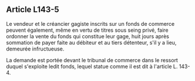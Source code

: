 Article L143-5
----
Le vendeur et le créancier gagiste inscrits sur un fonds de commerce peuvent
également, même en vertu de titres sous seing privé, faire ordonner la vente du
fonds qui constitue leur gage, huit jours après sommation de payer faite au
débiteur et au tiers détenteur, s'il y a lieu, demeurée infructueuse.

La demande est portée devant le tribunal de commerce dans le ressort duquel
s'exploite ledit fonds, lequel statue comme il est dit à l'article L. 143-4.
